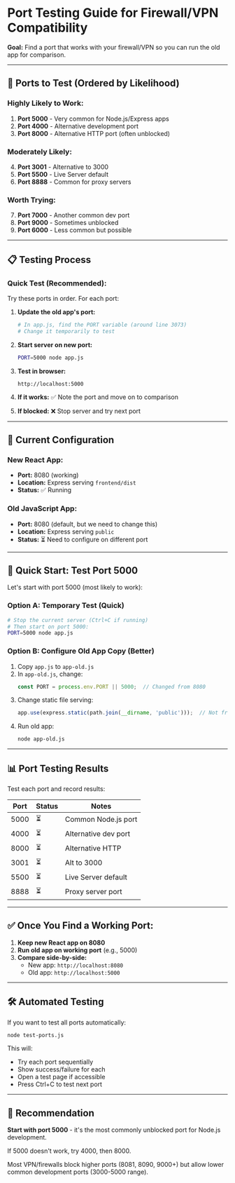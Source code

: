 # Port Testing Guide for Firewall/VPN Compatibility

**Goal:** Find a port that works with your firewall/VPN so you can run the old app for comparison.

---

## 🎯 Ports to Test (Ordered by Likelihood)

### Highly Likely to Work:
1. **Port 5000** - Very common for Node.js/Express apps
2. **Port 4000** - Alternative development port
3. **Port 8000** - Alternative HTTP port (often unblocked)

### Moderately Likely:
4. **Port 3001** - Alternative to 3000
5. **Port 5500** - Live Server default
6. **Port 8888** - Common for proxy servers

### Worth Trying:
7. **Port 7000** - Another common dev port
8. **Port 9000** - Sometimes unblocked
9. **Port 6000** - Less common but possible

---

## 📋 Testing Process

### Quick Test (Recommended):
Try these ports in order. For each port:

1. **Update the old app's port:**
   ```bash
   # In app.js, find the PORT variable (around line 3073)
   # Change it temporarily to test
   ```

2. **Start server on new port:**
   ```bash
   PORT=5000 node app.js
   ```

3. **Test in browser:**
   ```
   http://localhost:5000
   ```

4. **If it works:** ✅ Note the port and move on to comparison
5. **If blocked:** ❌ Stop server and try next port

---

## 🔧 Current Configuration

### New React App:
- **Port:** 8080 (working)
- **Location:** Express serving `frontend/dist`
- **Status:** ✅ Running

### Old JavaScript App:
- **Port:** 8080 (default, but we need to change this)
- **Location:** Express serving `public`
- **Status:** ⏳ Need to configure on different port

---

## 🚀 Quick Start: Test Port 5000

Let's start with port 5000 (most likely to work):

### Option A: Temporary Test (Quick)
```bash
# Stop the current server (Ctrl+C if running)
# Then start on port 5000:
PORT=5000 node app.js
```

### Option B: Configure Old App Copy (Better)
1. Copy `app.js` to `app-old.js`
2. In `app-old.js`, change:
   ```javascript
   const PORT = process.env.PORT || 5000;  // Changed from 8080
   ```
3. Change static file serving:
   ```javascript
   app.use(express.static(path.join(__dirname, 'public')));  // Not frontend/dist
   ```
4. Run old app:
   ```bash
   node app-old.js
   ```

---

## 📊 Port Testing Results

Test each port and record results:

| Port | Status | Notes |
|------|--------|-------|
| 5000 | ⏳ | Common Node.js port |
| 4000 | ⏳ | Alternative dev port |
| 8000 | ⏳ | Alternative HTTP |
| 3001 | ⏳ | Alt to 3000 |
| 5500 | ⏳ | Live Server default |
| 8888 | ⏳ | Proxy server port |

---

## ✅ Once You Find a Working Port:

1. **Keep new React app on 8080**
2. **Run old app on working port** (e.g., 5000)
3. **Compare side-by-side:**
   - New app: `http://localhost:8080`
   - Old app: `http://localhost:5000`

---

## 🛠️ Automated Testing

If you want to test all ports automatically:

```bash
node test-ports.js
```

This will:
- Try each port sequentially
- Show success/failure for each
- Open a test page if accessible
- Press Ctrl+C to test next port

---

## 📝 Recommendation

**Start with port 5000** - it's the most commonly unblocked port for Node.js development.

If 5000 doesn't work, try 4000, then 8000.

Most VPN/firewalls block higher ports (8081, 8090, 9000+) but allow lower common development ports (3000-5000 range).



